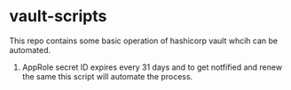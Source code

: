 # vault-scripts
This repo contains some basic operation of hashicorp vault whcih can be automated.
1. AppRole secret ID expires every 31 days and to get notfified and renew the same this script will automate the process.
